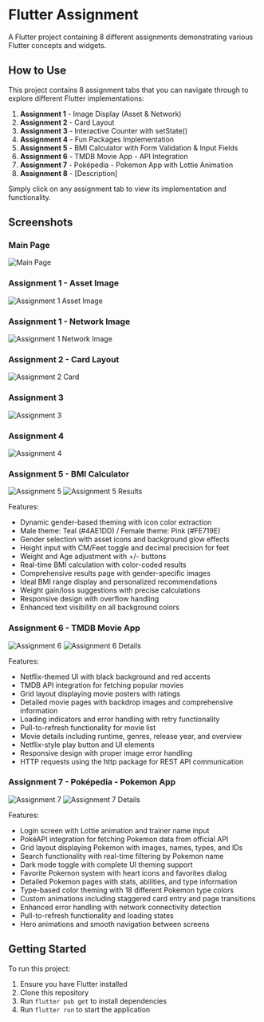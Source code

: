 # Flutter Assignment

A Flutter project containing 8 different assignments demonstrating various Flutter concepts and widgets.

## How to Use

This project contains 8 assignment tabs that you can navigate through to explore different Flutter implementations:

1. **Assignment 1** - Image Display (Asset & Network)
2. **Assignment 2** - Card Layout
3. **Assignment 3** - Interactive Counter with setState()
4. **Assignment 4** - Fun Packages Implementation
5. **Assignment 5** - BMI Calculator with Form Validation & Input Fields
6. **Assignment 6** - TMDB Movie App - API Integration
7. **Assignment 7** - Poképedia - Pokemon App with Lottie Animation
8. **Assignment 8** - [Description]

Simply click on any assignment tab to view its implementation and functionality.

## Screenshots

### Main Page
![Main Page](screenshots/main.png)

### Assignment 1 - Asset Image
![Assignment 1 Asset Image](screenshots/assignment1_asset_img.png)

### Assignment 1 - Network Image
![Assignment 1 Network Image](screenshots/assignment1_network_img.png)

### Assignment 2 - Card Layout
![Assignment 2 Card](screenshots/card_assignment2.png)

### Assignment 3
![Assignment 3](screenshots/assignment3.png)

### Assignment 4
![Assignment 4](screenshots/assignment4.png)

### Assignment 5 - BMI Calculator
![Assignment 5](screenshots/assignment_5.png)
![Assignment 5 Results](screenshots/assignment_5_2.png)

Features:
- Dynamic gender-based theming with icon color extraction
- Male theme: Teal (#4AE1DD) / Female theme: Pink (#FE719E)
- Gender selection with asset icons and background glow effects
- Height input with CM/Feet toggle and decimal precision for feet
- Weight and Age adjustment with +/- buttons
- Real-time BMI calculation with color-coded results
- Comprehensive results page with gender-specific images
- Ideal BMI range display and personalized recommendations
- Weight gain/loss suggestions with precise calculations
- Responsive design with overflow handling
- Enhanced text visibility on all background colors

### Assignment 6 - TMDB Movie App
![Assignment 6](screenshots/assignment_6.png)
![Assignment 6 Details](screenshots/assignment_6_2.png)

Features:
- Netflix-themed UI with black background and red accents
- TMDB API integration for fetching popular movies
- Grid layout displaying movie posters with ratings
- Detailed movie pages with backdrop images and comprehensive information
- Loading indicators and error handling with retry functionality
- Pull-to-refresh functionality for movie list
- Movie details including runtime, genres, release year, and overview
- Netflix-style play button and UI elements
- Responsive design with proper image error handling
- HTTP requests using the http package for REST API communication

### Assignment 7 - Poképedia - Pokemon App
![Assignment 7](screenshots/assignment7.png)
![Assignment 7 Details](screenshots/assignment7_2.png)

Features:
- Login screen with Lottie animation and trainer name input
- PokéAPI integration for fetching Pokemon data from official API
- Grid layout displaying Pokemon with images, names, types, and IDs
- Search functionality with real-time filtering by Pokemon name
- Dark mode toggle with complete UI theming support
- Favorite Pokemon system with heart icons and favorites dialog
- Detailed Pokemon pages with stats, abilities, and type information
- Type-based color theming with 18 different Pokemon type colors
- Custom animations including staggered card entry and page transitions
- Enhanced error handling with network connectivity detection
- Pull-to-refresh functionality and loading states
- Hero animations and smooth navigation between screens

## Getting Started

To run this project:

1. Ensure you have Flutter installed
2. Clone this repository
3. Run `flutter pub get` to install dependencies
4. Run `flutter run` to start the application
